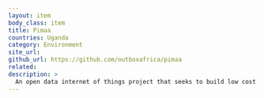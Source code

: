 ```yaml
---
layout: item
body_class: item
title: Pimaa
countries: Uganda
category: Environment
site_url: 
github_url: https://github.com/outboxafrica/pimaa
related: 
description: >
  An open data internet of things project that seeks to build low cost environment monitoring stations within the Kampala urban areas
---
```

